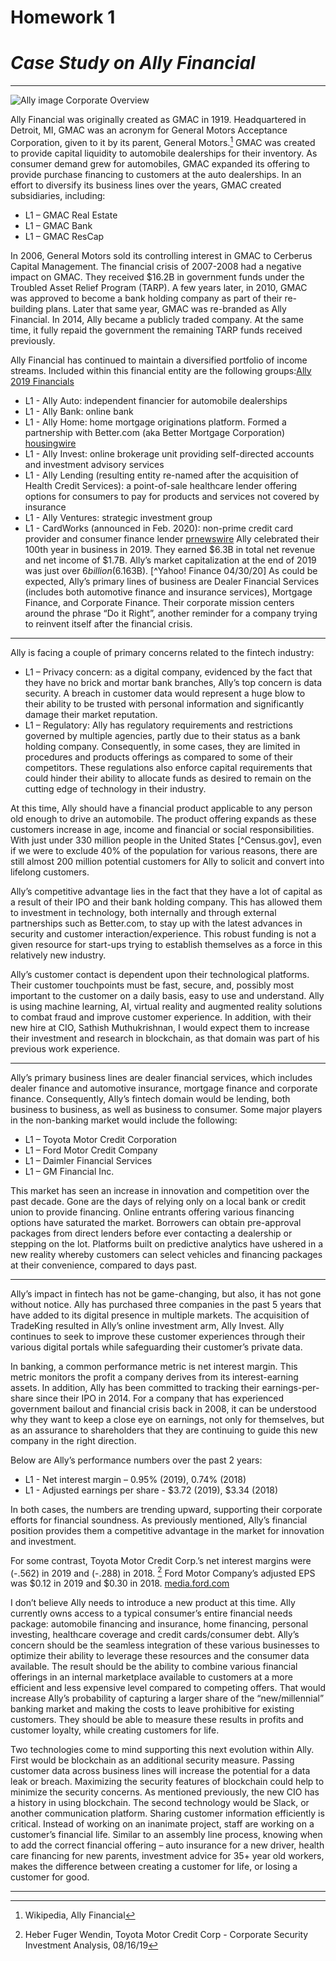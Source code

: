 
# Homework 1 #
# *Case Study on Ally Financial* #
---

![Ally image](https://filecache.mediaroom.com/mr5mr_ally/178899/Ally_Big_A_r.jpg)
Corporate Overview

Ally Financial was originally created as GMAC in 1919.  Headquartered in Detroit, MI, GMAC was an acronym for General Motors Acceptance Corporation, given to it by its parent, General Motors.[^Wiki]  GMAC was created to provide capital liquidity to automobile dealerships for their inventory.  As consumer demand grew for automobiles, GMAC expanded its offering to provide purchase financing to customers at the auto dealerships.
In an effort to diversify its business lines over the years, GMAC created subsidiaries, including:

* L1 – GMAC Real Estate
* L1 – GMAC Bank
* L1 – GMAC ResCap

In 2006, General Motors sold its controlling interest in GMAC to Cerberus Capital Management.  The financial crisis of 2007-2008 had a negative impact on GMAC.  They received $16.2B in government funds under the Troubled Asset Relief Program (TARP).  A few years later, in 2010, GMAC was approved to become a bank holding company as part of their re-building plans.  Later that same year, GMAC was re-branded as Ally Financial.  In 2014, Ally became a publicly traded company.  At the same time, it fully repaid the government the remaining TARP funds received previously.

Ally Financial has continued to maintain a diversified portfolio of income streams.  Included within this financial entity are the following groups:[Ally 2019 Financials](https://www.ally.com/files/sections/investor/pdf/2019-10k.pdf)
* L1 - Ally Auto:  independent financier for automobile dealerships
* L1 - Ally Bank:  online bank
* L1 - Ally Home:  home mortgage originations platform.  Formed a partnership with Better.com (aka Better Mortgage Corporation) [housingwire](  https://www.housingwire.com/articles/48828-ally-financial-partnering-with-bettercom-to-launch-digital-mortgage-platform/)
* L1 - Ally Invest:  online brokerage unit providing self-directed accounts and investment advisory services
* L1 - Ally Lending (resulting entity re-named after the acquisition of Health Credit Services):  a point-of-sale healthcare lender offering options for consumers to pay for products and services not covered by insurance
* L1 - Ally Ventures:  strategic investment group
* L1 - CardWorks (announced in Feb. 2020): non-prime credit card provider and consumer finance lender [prnewswire]( https://www.prnewswire.com/news-releases/ally-financial-announces-agreement-to-acquire-cardworks-301007099.html)
Ally celebrated their 100th year in business in 2019.  They earned $6.3B in total net revenue and net income of $1.7B.  Ally’s market capitalization at the end of 2019 was just over $6 billion ($6.163B). [^Yahoo! Finance 04/30/20]  As could be expected, Ally’s primary lines of business are Dealer Financial Services (includes both automotive finance and insurance services), Mortgage Finance, and Corporate Finance.  Their corporate mission centers around the phrase “Do it Right”, another reminder for a company trying to reinvent itself after the financial crisis. 
---

Ally is facing a couple of primary concerns related to the fintech industry:
* L1 – Privacy concern:  as a digital company, evidenced by the fact that they have no brick and mortar bank branches, Ally’s top concern is data security.  A breach in customer data would represent a huge blow to their ability to be trusted with personal information and significantly damage their market reputation.
* L1 – Regulatory:  Ally has regulatory requirements and restrictions governed by multiple agencies, partly due to their status as a bank holding company.  Consequently, in some cases, they are limited in procedures and products offerings as compared to some of their competitors.  These regulations also enforce capital requirements that could hinder their ability to allocate funds as desired to remain on the cutting edge of technology in their industry.

At this time, Ally should have a financial product applicable to any person old enough to drive an automobile.  The product offering expands as these customers increase in age, income and financial or social responsibilities.  With just under 330 million people in the United States [^Census.gov], even if we were to exclude 40% of the population for various reasons, there are still almost 200 million potential customers for Ally to solicit and convert into lifelong customers.

Ally’s competitive advantage lies in the fact that they have a lot of capital as a result of their IPO and their bank holding company.  This has allowed them to investment in technology, both internally and through external partnerships such as Better.com, to stay up with the latest advances in security and customer interaction/experience.  This robust funding is not a given resource for start-ups trying to establish themselves as a force in this relatively new industry.

Ally’s customer contact is dependent upon their technological platforms.  Their customer touchpoints must be fast, secure, and, possibly most important to the customer on a daily basis, easy to use and understand.  Ally is using machine learning, AI, virtual reality and augmented reality solutions to combat fraud and improve customer experience.  In addition, with their new hire at CIO, Sathish Muthukrishnan, I would expect them to increase their investment and research in blockchain, as that domain was part of his previous work experience.

---

Ally’s primary business lines are dealer financial services, which includes dealer finance and automotive insurance, mortgage finance and corporate finance.  Consequently, Ally’s fintech domain would be lending, both business to business, as well as business to consumer.  Some major players in the non-banking market would include the following:
* L1 – Toyota Motor Credit Corporation
* L1 – Ford Motor Credit Company
* L1 – Daimler Financial Services
* L1 – GM Financial Inc.

This market has seen an increase in innovation and competition over the past decade.  Gone are the days of relying only on a local bank or credit union to provide financing.  Online entrants offering various financing options have saturated the market.  Borrowers can obtain pre-approval packages from direct lenders before ever contacting a dealership or stepping on the lot.  Platforms built on predictive analytics have ushered in a new reality whereby customers can select vehicles and financing packages at their convenience, compared to days past.

---

Ally’s impact in fintech has not be game-changing, but also, it has not gone without notice.  Ally has purchased three companies in the past 5 years that have added to its digital presence in multiple markets.  The acquisition of TradeKing resulted in Ally’s online investment arm, Ally Invest.  Ally continues to seek to improve these customer experiences through their various digital portals while safeguarding their customer’s private data.

In banking, a common performance metric is net interest margin.  This metric monitors the profit a company derives from its interest-earning assets.  In addition, Ally has been committed to tracking their earnings-per-share since their IPO in 2014.  For a company that has experienced government bailout and financial crisis back in 2008, it can be understood why they want to keep a close eye on earnings, not only for themselves, but as an assurance to shareholders that they are continuing to guide this new company in the right direction.

Below are Ally’s performance numbers over the past 2 years:
* L1 - Net interest margin – 0.95% (2019), 0.74% (2018)
* L1 - Adjusted earnings per share - $3.72 (2019), $3.34 (2018)

In both cases, the numbers are trending upward, supporting their corporate efforts for financial soundness.  As previously mentioned, Ally’s financial position provides them a competitive advantage in the market for innovation and investment.

For some contrast, Toyota Motor Credit Corp.’s net interest margins were (-.562) in 2019 and (-.288) in 2018. [^HFW]  Ford Motor Company’s adjusted EPS was $0.12 in 2019 and $0.30 in 2018. [media.ford.com](https://media.ford.com/content/dam/fordmedia/North%20America/US/2020/04/28/1q-ford-financial.pdf)

I don’t believe Ally needs to introduce a new product at this time.  Ally currently owns access to a typical consumer’s entire financial needs package:  automobile financing and insurance, home financing, personal investing, healthcare coverage and credit cards/consumer debt.  Ally’s concern should be the seamless integration of these various businesses to optimize their ability to leverage these resources and the consumer data available.  The result should be the ability to combine various financial offerings in an internal marketplace available to customers at a more efficient and less expensive level compared to competing offers.  That would increase Ally’s probability of capturing a larger share of the “new/millennial” banking market and making the costs to leave prohibitive for existing customers.  They should be able to measure these results in profits and customer loyalty, while creating customers for life.

Two technologies come to mind supporting this next evolution within Ally.  First would be blockchain as an additional security measure.  Passing customer data across business lines will increase the potential for a data leak or breach.  Maximizing the security features of blockchain could help to minimize the security concerns.  As mentioned previously, the new CIO has a history in using blockchain.  The second technology would be Slack, or another communication platform.  Sharing customer information efficiently is critical.  Instead of working on an inanimate project, staff are working on a customer’s financial life.  Similar to an assembly line process, knowing when to add the correct financial offering – auto insurance for a new driver, health care financing for new parents, investment advice for 35+ year old workers, makes the difference between creating a customer for life, or losing a customer for good.   


---

[^Wiki]: Wikipedia, Ally Financial

[^HFW]: Heber Fuger Wendin, Toyota Motor Credit Corp - Corporate Security Investment Analysis, 08/16/19  

